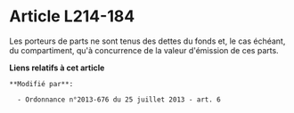 # Article L214-184

Les porteurs de parts ne sont tenus des dettes du fonds et, le cas échéant, du compartiment, qu'à concurrence de la valeur
d'émission de ces parts.

**Liens relatifs à cet article**

	**Modifié par**:

	  - Ordonnance n°2013-676 du 25 juillet 2013 - art. 6
